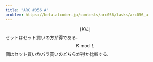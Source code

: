 ```yaml
---
title: "ARC #056 A"
problem: https://beta.atcoder.jp/contests/arc056/tasks/arc056_a
---
```

$$ \lfloor K/L \rfloor $$ セットはセット買いの方が得である. $$ K \bmod L $$ 個はセット買いかバラ買いのどちらが得か比較する.
